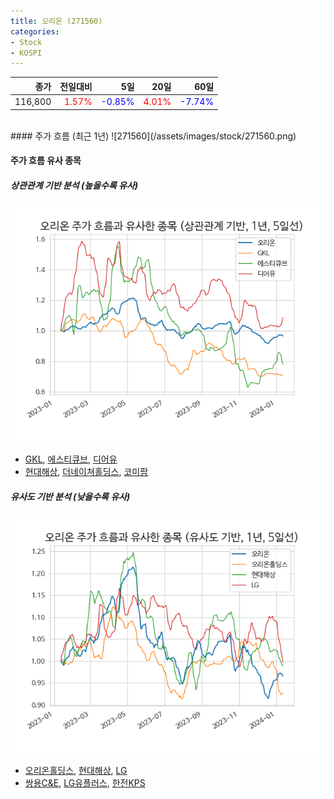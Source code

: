 ```yaml
---
title: 오리온 (271560)
categories:
- Stock
- KOSPI
---
```


|종가|전일대비|5일|20일|60일|
|---:|-------:|--:|---:|---:|
|116,800|<span style="color: red">1.57%</span>|<span style="color: blue">-0.85%</span>|<span style="color: red">4.01%</span>|<span style="color: blue">-7.74%</span>|

<!-- more -->
<br>
#### 주가 흐름 (최근 1년)
![271560](/assets/images/stock/271560.png)

#### 주가 흐름 유사 종목

##### 상관관계 기반 분석 (높을수록 유사)
![271560](/assets/images/stock/271560_corr.png)
- [GKL](/114090/), [에스티큐브](/052020/), [디어유](/376300/)
- [현대해상](/001450/), [더네이쳐홀딩스](/298540/), [코미팜](/041960/)

##### 유사도 기반 분석 (낮을수록 유사)	
![271560](/assets/images/stock/271560_sim.png)
- [오리온홀딩스](/001800/), [현대해상](/001450/), [LG](/003550/)
- [쌍용C&E](/003410/), [LG유플러스](/032640/), [한전KPS](/051600/)